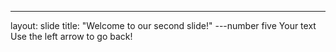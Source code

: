 ---
layout: slide
title: "Welcome to our second slide!"
---number five 
Your text
Use the left arrow to go back!
